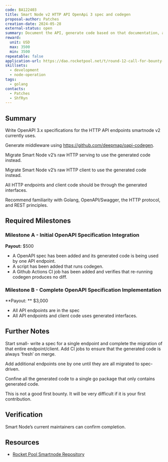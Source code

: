 ```yaml
---
code: BA122403
title: Smart Node v2 HTTP API OpenApi 3 spec and codegen
proposal-author: Patches
creation-date: 2024-05-28
external-status: open
summary: Document the API, generate code based on that documentation, and then integrate the generated code into the existing system.
reward: 
  unit: USD
  max: 3500
  min: 3500
repeatable: false
application-url: https://dao.rocketpool.net/t/round-12-call-for-bounty-applications-deadline-is-may-7/2919/4?u=shfryn
skillsets:
  - development
  - node-operation
tags: 
  - golang
contacts:
  - Patches
  - ShfRyn
---
```


## Summary 
Write OpenAPI 3.x specifications for the HTTP API endpoints smartnode v2 currently uses.

Generate middleware using https://github.com/deepmap/oapi-codegen.

Migrate Smart Node v2’s raw HTTP serving to use the generated code instead.

Migrate Smart Node v2’s raw HTTP client to use the generated code instead.

All HTTP endpoints and client code should be through the generated interfaces.

Recommend familiarity with Golang, OpenAPI/Swagger, the HTTP protocol, and REST principles.

## Required Milestones

### Milestone A - Initial OpenAPI Specification Integration
**Payout:** $500
* A OpenAPI spec has been added and its generated code is being used by one API endpoint.
* A script has been added that runs codegen.
* A Github Actions CI job has been added and verifies that re-running codegen produces no diff.

### Milestone B - Complete OpenAPI Specification Implementation
**Payout: ** $3,000
* All API endpoints are in the spec
* All API endpoints and client code uses generated interfaces.

## Further Notes

Start small- write a spec for a single endpoint and complete the migration of that entire endpoint/client. Add CI jobs to ensure that the generated code is always ‘fresh’ on merge.

Add additional endpoints one by one until they are all migrated to spec-driven.

Confine all the generated code to a single go package that only contains generated code.

This is not a good first bounty. It will be very difficult if it is your first contribution.

## Verification
Smart Node’s current maintainers can confirm completion.

## Resources
* [Rocket Pool Smartnode Repository](https://github.com/rocket-pool/smartnode/)
